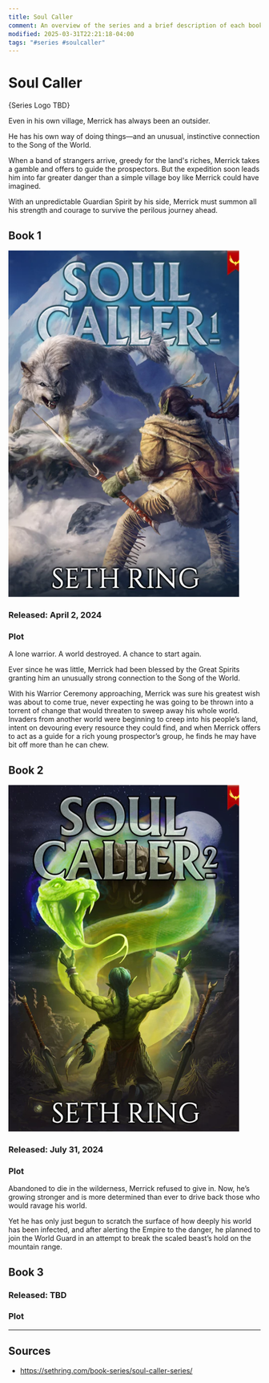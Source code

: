 ```yaml
---
title: Soul Caller
comment: An overview of the series and a brief description of each book.
modified: 2025-03-31T22:21:18-04:00
tags: "#series #soulcaller"
---
```

# Soul Caller

{Series Logo TBD}

Even in his own village, Merrick has always been an outsider.

He has his own way of doing things—and an unusual, instinctive connection to the Song of the World.

When a band of strangers arrive, greedy for the land's riches, Merrick takes a gamble and offers to guide the prospectors. But the expedition soon leads him into far greater danger than a simple village boy like Merrick could have imagined.

With an unpredictable Guardian Spirit by his side, Merrick must summon all his strength and courage to survive the perilous journey ahead.

## Book 1

![](../../Attachments/BookCover_SoulCaller01.png)

### Released: April 2, 2024

### Plot

A lone warrior. A world destroyed. A chance to start again.

Ever since he was little, Merrick had been blessed by the Great Spirits granting him an unusually strong connection to the Song of the World.

With his Warrior Ceremony approaching, Merrick was sure his greatest wish was about to come true, never expecting he was going to be thrown into a torrent of change that would threaten to sweep away his whole world. Invaders from another world were beginning to creep into his people’s land, intent on devouring every resource they could find, and when Merrick offers to act as a guide for a rich young prospector’s group, he finds he may have bit off more than he can chew.

## Book 2

![](../../Attachments/BookCover_SoulCaller02.png)

### Released: July 31, 2024

### Plot

Abandoned to die in the wilderness, Merrick refused to give in. Now, he’s growing stronger and is more determined than ever to drive back those who would ravage his world.

Yet he has only just begun to scratch the surface of how deeply his world has been infected, and after alerting the Empire to the danger, he planned to join the World Guard in an attempt to break the scaled beast’s hold on the mountain range.

## Book 3

### Released: TBD

### Plot


---
## Sources
- https://sethring.com/book-series/soul-caller-series/